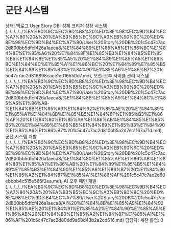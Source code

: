 # 군단 시스템

상태: 백로그
User Story DB: 성체 크리처 성장 시스템 (../../../../%EA%B0%9C%EC%9D%B8%20%ED%8E%98%EC%9D%B4%EC%A7%80%20&%20%EA%B3%B5%EC%9C%A0%EB%90%9C%20%ED%8E%98%EC%9D%B4%EC%A7%80/User%20Story%20DB%201c5c47c7ac2d800bb5dfcf426a1aeca8/%E1%84%89%E1%85%A5%E1%86%BC%E1%84%8E%E1%85%A6%20%E1%84%8F%E1%85%B3%E1%84%85%E1%85%B5%E1%84%8E%E1%85%A5%20%E1%84%89%E1%85%A5%E1%86%BC%E1%84%8C%E1%85%A1%E1%86%BC%20%E1%84%89%E1%85%B5%E1%84%89%E1%85%B3%E1%84%90%E1%85%A6%E1%86%B7%201c5c47c7ac2d816898cace1e016550d7.md), 오전-오후 사이클 관리 시스템 (../../../../%EA%B0%9C%EC%9D%B8%20%ED%8E%98%EC%9D%B4%EC%A7%80%20&%20%EA%B3%B5%EC%9C%A0%EB%90%9C%20%ED%8E%98%EC%9D%B4%EC%A7%80/User%20Story%20DB%201c5c47c7ac2d800bb5dfcf426a1aeca8/%E1%84%8B%E1%85%A9%E1%84%8C%E1%85%A5%E1%86%AB-%E1%84%8B%E1%85%A9%E1%84%92%E1%85%AE%20%E1%84%89%E1%85%A1%E1%84%8B%E1%85%B5%E1%84%8F%E1%85%B3%E1%86%AF%20%E1%84%80%E1%85%AA%E1%86%AB%E1%84%85%E1%85%B5%20%E1%84%89%E1%85%B5%E1%84%89%E1%85%B3%E1%84%90%E1%85%A6%E1%86%B7%201c5c47c7ac2d810bb5a2d7ec1167a71d.md), 군단 시스템 개발  (../../../../%EA%B0%9C%EC%9D%B8%20%ED%8E%98%EC%9D%B4%EC%A7%80%20&%20%EA%B3%B5%EC%9C%A0%EB%90%9C%20%ED%8E%98%EC%9D%B4%EC%A7%80/User%20Story%20DB%201c5c47c7ac2d800bb5dfcf426a1aeca8/%E1%84%80%E1%85%AE%E1%86%AB%E1%84%83%E1%85%A1%E1%86%AB%20%E1%84%89%E1%85%B5%E1%84%89%E1%85%B3%E1%84%90%E1%85%A6%E1%86%B7%20%E1%84%80%E1%85%A2%E1%84%87%E1%85%A1%E1%86%AF%201c5c47c7ac2d80ebbbb4c515e565f2ea.md), AI 오후 패턴 개발 (../../../../%EA%B0%9C%EC%9D%B8%20%ED%8E%98%EC%9D%B4%EC%A7%80%20&%20%EA%B3%B5%EC%9C%A0%EB%90%9C%20%ED%8E%98%EC%9D%B4%EC%A7%80/User%20Story%20DB%201c5c47c7ac2d800bb5dfcf426a1aeca8/AI%20%E1%84%8B%E1%85%A9%E1%84%92%E1%85%AE%20%E1%84%91%E1%85%A2%E1%84%90%E1%85%A5%E1%86%AB%20%E1%84%80%E1%85%A2%E1%84%87%E1%85%A1%E1%86%AF%201c5c47c7ac2d80dd9a68d43b2a2cd616.md)
담당자: 세찬
롤업: 0